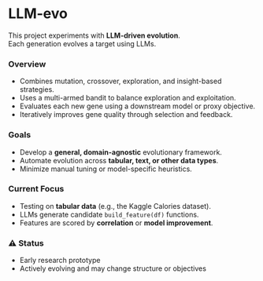 # LLM-evo

This project experiments with **LLM-driven evolution**.  
Each generation evolves a target using LLMs.

### Overview
- Combines mutation, crossover, exploration, and insight-based strategies.  
- Uses a multi-armed bandit to balance exploration and exploitation.  
- Evaluates each new gene using a downstream model or proxy objective.  
- Iteratively improves gene quality through selection and feedback.

### Goals
- Develop a **general, domain-agnostic** evolutionary framework.  
- Automate evolution across **tabular, text, or other data types**.  
- Minimize manual tuning or model-specific heuristics.  

### Current Focus
- Testing on **tabular data** (e.g., the Kaggle Calories dataset).  
- LLMs generate candidate `build_feature(df)` functions.  
- Features are scored by **correlation** or **model improvement**.  

### ⚠️ Status
- Early research prototype  
- Actively evolving and may change structure or objectives
